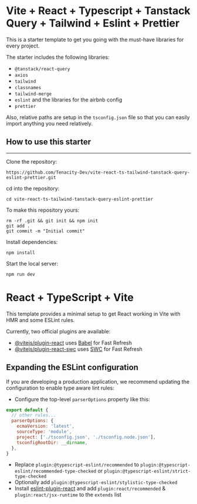 # Vite + React + Typescript + Tanstack Query + Tailwind + Eslint + Prettier

This is a starter template to get you going with the must-have libraries for every project.

The starter includes the following libraries:
- `@tanstack/react-query`
- `axios`
- `tailwind`
- `classnames`
- `tailwind-merge`
- `eslint` and the libraries for the airbnb config
- `prettier`

Also, relative paths are setup in the `tsconfig.json` file so that you can easily import anything you need relatively.

## How to use this starter

---
Clone the repository:
```
https://github.com/Tenacity-Dev/vite-react-ts-tailwind-tanstack-query-eslint-prettier.git
```

cd into the repository:
```
cd vite-react-ts-tailwind-tanstack-query-eslint-prettier
```

To make this repository yours:
```
rm -rf .git && git init && npm init
git add .
git commit -m "Initial commit"
```

Install dependencies:
```
npm install
```

Start the local server:
```
npm run dev
```

# React + TypeScript + Vite

This template provides a minimal setup to get React working in Vite with HMR and some ESLint rules.

Currently, two official plugins are available:

- [@vitejs/plugin-react](https://github.com/vitejs/vite-plugin-react/blob/main/packages/plugin-react/README.md) uses [Babel](https://babeljs.io/) for Fast Refresh
- [@vitejs/plugin-react-swc](https://github.com/vitejs/vite-plugin-react-swc) uses [SWC](https://swc.rs/) for Fast Refresh

## Expanding the ESLint configuration

If you are developing a production application, we recommend updating the configuration to enable type aware lint rules:

- Configure the top-level `parserOptions` property like this:

```js
export default {
  // other rules...
  parserOptions: {
    ecmaVersion: 'latest',
    sourceType: 'module',
    project: ['./tsconfig.json', './tsconfig.node.json'],
    tsconfigRootDir: __dirname,
  },
}
```

- Replace `plugin:@typescript-eslint/recommended` to `plugin:@typescript-eslint/recommended-type-checked` or `plugin:@typescript-eslint/strict-type-checked`
- Optionally add `plugin:@typescript-eslint/stylistic-type-checked`
- Install [eslint-plugin-react](https://github.com/jsx-eslint/eslint-plugin-react) and add `plugin:react/recommended` & `plugin:react/jsx-runtime` to the `extends` list
